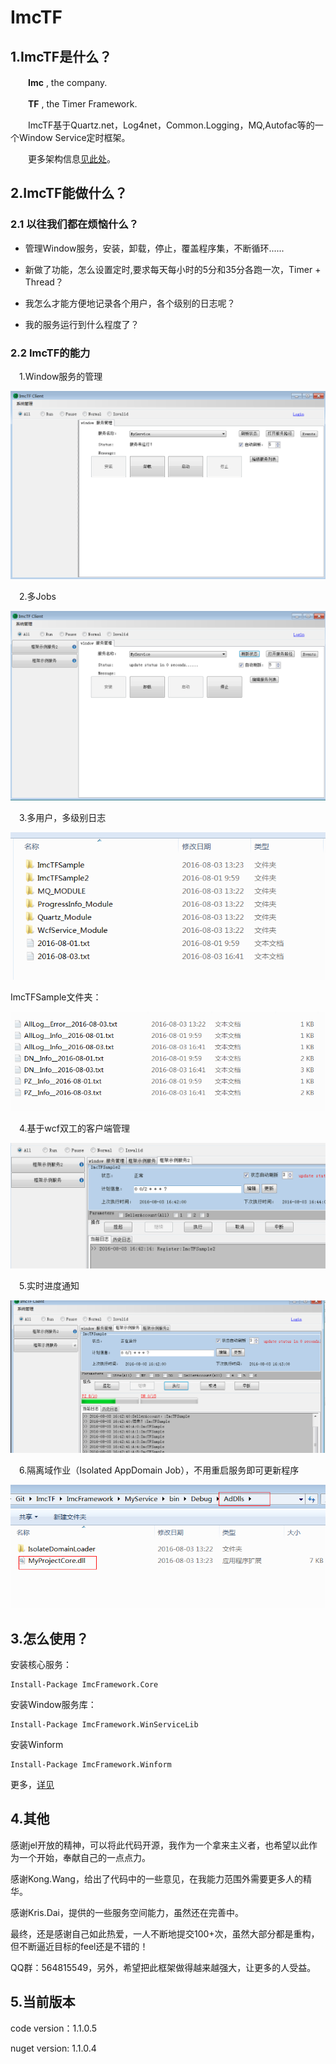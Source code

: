 # ImcTF

## 1.ImcTF是什么？

　　**Imc** , the company.

　　**TF** , the Timer Framework.

　　ImcTF基于Quartz.net，Log4net，Common.Logging，MQ,Autofac等的一个Window Service定时框架。

　　更多架构信息[见此处](https://github.com/pzdn2009/ImcTF/blob/master/ImcTF%20architecture.md)。

## 2.ImcTF能做什么？

### 2.1 以往我们都在烦恼什么？


- 管理Window服务，安装，卸载，停止，覆盖程序集，不断循环......

- 新做了功能，怎么设置定时,要求每天每小时的5分和35分各跑一次，Timer + Thread？

- 我怎么才能方便地记录各个用户，各个级别的日志呢？

- 我的服务运行到什么程度了？


### 2.2 ImcTF的能力

　1.Window服务的管理
   
  ![None](/doc/images/01windowservicestart.png) 

　2.多Jobs

  ![None](/doc/images/02MutilBusinessService.png)

　3.多用户，多级别日志

![None](/doc/images/03Log1.png)

ImcTFSample文件夹：

![None](/doc/images/03Log2.png)

　4.基于wcf双工的客户端管理

![None](/doc/images/04Client.png)

　5.实时进度通知

![None](/doc/images/05ProgressInfo.png)

　6.隔离域作业（Isolated AppDomain Job），不用重启服务即可更新程序

![None](/doc/images/06IsJobs.png)


## 3.怎么使用？
 
 
安装核心服务：

```
Install-Package ImcFramework.Core
```

安装Window服务库：

```
Install-Package ImcFramework.WinServiceLib
```

安装Winform

```
Install-Package ImcFramework.Winform
```

更多，[详见](https://github.com/pzdn2009/ImcTF/blob/master/Getting%20Start.md)


## 4.其他

 
  感谢jel开放的精神，可以将此代码开源，我作为一个拿来主义者，也希望以此作为一个开始，奉献自己的一点点力。

  感谢Kong.Wang，给出了代码中的一些意见，在我能力范围外需要更多人的精华。

  感谢Kris.Dai，提供的一些服务空间能力，虽然还在完善中。

  最终，还是感谢自己如此热爱，一人不断地提交100+次，虽然大部分都是重构，但不断逼近目标的feel还是不错的！
  
  QQ群：564815549，另外，希望把此框架做得越来越强大，让更多的人受益。


## 5.当前版本

code version：1.1.0.5

nuget version: 1.1.0.4

